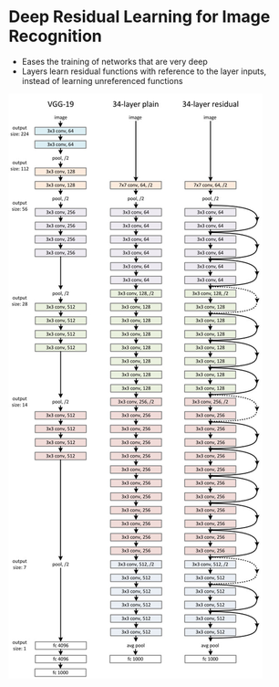 # Deep Residual Learning for Image Recognition

- Eases the training of networks that are very deep
- Layers learn residual functions with reference to the layer inputs, instead of learning unreferenced functions

![Network architecture](images/architecture.jpg "Network architecture")
